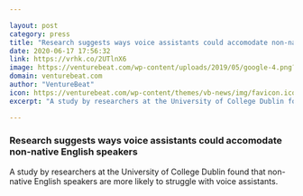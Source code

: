 ```yaml
---

layout: post
category: press
title: "Research suggests ways voice assistants could accomodate non-native English speakers"
date: 2020-06-17 17:56:32
link: https://vrhk.co/2UTlnX6
image: https://venturebeat.com/wp-content/uploads/2019/05/google-4.png?w=1200&strip=all
domain: venturebeat.com
author: "VentureBeat"
icon: https://venturebeat.com/wp-content/themes/vb-news/img/favicon.ico
excerpt: "A study by researchers at the University of College Dublin found that non-native English speakers are more likely to struggle with voice assistants."

---
```


### Research suggests ways voice assistants could accomodate non-native English speakers

A study by researchers at the University of College Dublin found that non-native English speakers are more likely to struggle with voice assistants.